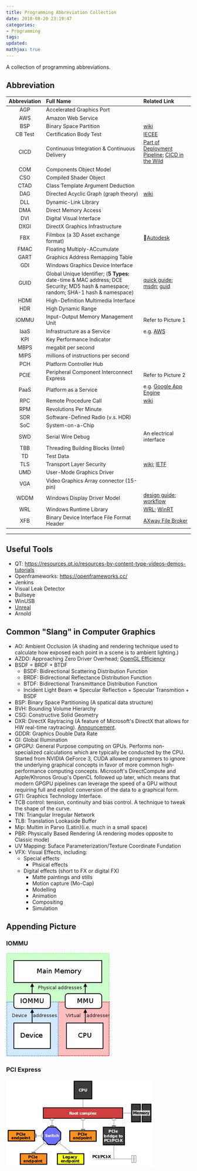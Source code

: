 ```yaml
---
title: Programming Abbreviation Collection
date: 2018-08-20 23:19:47
categories:
- Programming
tags:
updated:
mathjax: true
---
```


A collection of programming abbreviations.

<!-- more -->

## Abbreviation

| Abbreviation | Full Name | Related Link|
| :------: | :------ | :------ |
| AGP | Accelerated Graphics Port | |
| AWS | Amazon Web Service | |
| BSP | Binary Space Partition| [wiki](https://en.wikipedia.org/wiki/Binary_space_partitioning) |
| CB Test | Certification Body Test | [IECEE](https://www.iecee.org/certification/certificates/) |
| CICD | Continuous Integration & Continuous Delivery| [Part of Deployment Pipeline](https://en.wikipedia.org/wiki/Continuous_delivery); [CICD in the Wild](https://medium.com/@edzob/ci-and-cd-in-the-wild-b5ca8f71fa28) |
| COM | Components Object Model | |
| CSO | Compiled Shader Object | |
| CTAD | Class Template Argument Deduction | |
| DAG | Directed Acyclic Graph (graph theory) | [wiki](https://en.wikipedia.org/wiki/Directed_acyclic_graph) |
| DLL | Dynamic-Link Library | |
| DMA | Direct Memory Access | |
| DVI | Digital Visual Interface | |
| DXGI | DirectX Graphics Infrastructure | |
| FBX | Filmbox (a 3D Asset exchange format) | [Autodesk](https://www.autodesk.com/products/fbx/overview) |
| FMAC | Floating Multiply-ACcumulate | |
| GART | Graphics Address Remapping Table | |
| GDI | Windows Graphics Device Interface | |
| GUID | Global Unique Identifier; (**5 Types:** date-time & MAC address; DCE Security; MD5 hash & namespace; random; SHA-1 hash & namespace) | [quick guide](https://betterexplained.com/articles/the-quick-guide-to-guids/);  [msdn](https://msdn.microsoft.com/en-us/library/system.guid%28v=vs.110%29.aspx); [guid](http://guid.one/)|
| HDMI | High-Definition Multimedia Interface | |
| HDR | High Dynamic Range | |
| IOMMU | Input-Output Memory Management Unit | Refer to Picture 1 |
| IaaS | Infrastructure as a Service | e.g. [AWS](https://aws.amazon.com) |
| KPI | Key Performance Indicator | |
| MBPS | megabit per second | |
| MIPS | millions of instructions per second | |
| PCH | Platform Controller Hub | |
| PCIE | Peripheral Component Interconnect Express | Refer to Picture 2 |
| PaaS | Platform as a Service | e.g. [Google App Engine](https://cloud.google.com/appengine/) |
| RPC | Remote Procedure Call | [wiki](https://en.wikipedia.org/wiki/Remote_procedure_call) |
| RPM | Revolutions Per Minute | |
| SDR | Software-Defined Radio (v.s. HDR) | |
| SoC | System-on-a-Chip | |
| SWD | Serial Wire Debug | An electrical interface | |
| TBB | Threading Building Blocks (Intel) | |
| TD | Test Data | |
| TLS | Transport Layer Security | [wiki](https://en.wikipedia.org/wiki/Transport_Layer_Security); [IETF](https://tools.ietf.org/html/rfc8446) |
| UMD | User-Mode Graphics Driver | |
| VGA | Video Graphics Array connector (15-pin) | |
| WDDM | Windows Display Driver Model | [design guide](https://docs.microsoft.com/en-us/windows-hardware/drivers/display/windows-vista-display-driver-model-design-guide); [workflow](https://docs.microsoft.com/en-us/windows-hardware/drivers/display/windows-vista-and-later-display-driver-model-operation-flow) |
| WRL | Windows Runtime Library | [WRL](https://docs.microsoft.com/en-us/cpp/windows/windows-runtime-cpp-template-library-wrl); [WinRT](https://docs.microsoft.com/en-us/windows/uwp/cpp-and-winrt-apis/index)|
| XFB | Binary Device Interface File Format Header | [AXway File Broker](https://docs.axway.com/bundle/SecureTransport_536_AdministratorGuide_allOS_en_HTML5/page/Content/AdministratorsGuide/setup/c_st_aboutXFB_TO.htm) |
* * *

## Useful Tools

- QT: https://resources.qt.io/resources-by-content-type-videos-demos-tutorials
- Openframeworks: https://openframeworks.cc/
- Jenkins
- Visual Leak Detector
- Bullseye
- WinUSB
- [Unreal](https://www.unrealengine.com/en-US/ue4-on-github)
- Arnold

## Common "Slang" in Computer Graphics

- AO: Ambient Occlusion (A shading and rendering technique used to calculate how exposed each point in a scene is to ambient lighting.)
- AZDO: Approaching Zero Driver Overhead; [OpenGL Efficiency](https://www.khronos.org/assets/uploads/developers/library/2014-gdc/Khronos-OpenGL-Efficiency-GDC-Mar14.pdf)
- BSDF = BRDF + BTDF
  - BSDF: Bidirectional Scattering Distribution Function
  - BRDF: Bidirectional Reflectance Distribution Function
  - BTDF: Bidirectional Transmittance Distribution Function
  - Incident Light Beam => Specular Reflection + Specular Transmition + BSDF
- BSP: Binary Space Partitioning (A spatical data structure)
- BVH: Bounding Volume Hierarchy
- CSG: Constructive Solid Geometry
- DXR: DirectX Raytracing (A feature of Microsoft's DirectX that allows for HW real-time raytracing). [Announcement](https://blogs.msdn.microsoft.com/directx/2018/03/19/announcing-microsoft-directx-raytracing/).
- GDDR: Graphics Double Data Rate
- GI: Global Illumination
- GPGPU: General Purpose computing on GPUs.
  Performs non-specialized calculations which are typically be conducted by the CPU. Started from NVIDIA GeForce 3, CUDA allowed programmers to ignore the underlying graphical concepts in favor of more common high-performance computing concepts. Microsoft's DirectCompute and Apple/Khronos Group's OpenCL followed up later, which means that modern GPGPU pipelines can leverage the speed of a GPU without requiring full and explicit conversion of the data to a graphical form.
- GTI: Graphics Technology Interface. 
- TCB control: tension, continuity and bias control. A technique to tweak the shape of the curve.
- TIN: Triangular Irregular Network
- TLB: Translation Lookaside Buffer
- Mip: Multim in Parvo (Latin)(i.e. much in a small space)
- PBR: Physically Based Rendering (A rendering modes opposite to Classic mode)
- UV Mapping: Suface Parameterization/Texture Coordinate Fundation
- VFX: Visual Effects, including:
  - Special effects
    - Phsical effects
  - Digital effects (short to FX or digital FX)
    - Matte paintings and stills
    - Motion capture (Mo-Cap)
    - Modelling
    - Animation
    - Compositing
    - Simulation

## Appending Picture

### IOMMU

![IOMMU](/contents/images/Programming-Abbreviation-Collection/MMU_and_IOMMU.png)

### PCI Express

![PCI Express](/contents/images/Programming-Abbreviation-Collection/PCI_Express.png)